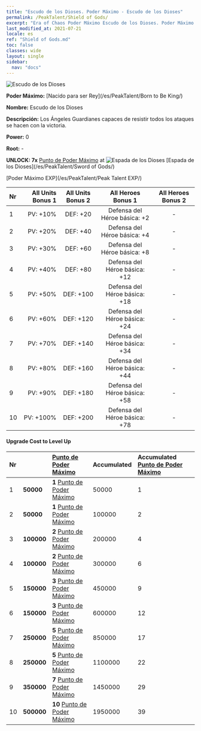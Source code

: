 ```yaml
---
title: "Escudo de los Dioses. Poder Máximo - Escudo de los Dioses"
permalink: /PeakTalent/Shield of Gods/
excerpt: "Era of Chaos Poder Máximo Escudo de los Dioses. Poder Máximo Escudo de los Dioses. Escudo de los Dioses"
last_modified_at: 2021-07-21
locale: es
ref: "Shield of Gods.md"
toc: false
classes: wide
layout: single
sidebar:
  nav: "docs"
---
```


  ![Escudo de los Dioses](/images/pt/talent_4502.png)

  **Poder Máximo:** [Nacido para ser Rey](/es/PeakTalent/Born to Be King/)

  **Nombre:** Escudo de los Dioses

  **Descripción:** Los Ángeles Guardianes capaces de resistir todos los ataques se hacen con la victoria.

  **Power:** 0

  **Root:** -

  **UNLOCK: 7x** [Punto de Poder Máximo](/ItemsES/con_934/) at ![Espada de los Dioses](/images/pt/talent_4501.png) [Espada de los Dioses](/es/PeakTalent/Sword of Gods/)

  [Poder Máximo EXP](/es/PeakTalent/Peak Talent EXP/)

  | Nr | All Units Bonus 1 | All Units Bonus 2 | All Heroes Bonus 1 | All Heroes Bonus 2 |
  |:---|--------------:|:-------------:|:-------------:|:-------------:|
  | 1 | PV: +10% | DEF: +20 | Defensa del Héroe básica: +2 | - |
  | 2 | PV: +20% | DEF: +40 | Defensa del Héroe básica: +4 | - |
  | 3 | PV: +30% | DEF: +60 | Defensa del Héroe básica: +8 | - |
  | 4 | PV: +40% | DEF: +80 | Defensa del Héroe básica: +12 | - |
  | 5 | PV: +50% | DEF: +100 | Defensa del Héroe básica: +18 | - |
  | 6 | PV: +60% | DEF: +120 | Defensa del Héroe básica: +24 | - |
  | 7 | PV: +70% | DEF: +140 | Defensa del Héroe básica: +34 | - |
  | 8 | PV: +80% | DEF: +160 | Defensa del Héroe básica: +44 | - |
  | 9 | PV: +90% | DEF: +180 | Defensa del Héroe básica: +58 | - |
  | 10 | PV: +100% | DEF: +200 | Defensa del Héroe básica: +78 | - |


#### Upgrade Cost to Level Up

  | Nr | <i class="fas fa-coins"/> | [Punto de Poder Máximo](/ItemsES/con_934/) | Accumulated <i class="fas fa-coins"/> | Accumulated [Punto de Poder Máximo](/ItemsES/con_934/) |
  |:---|:--------------|:-------------|:-------------|:-------------|
  | 1 | **50000** | **1** [Punto de Poder Máximo](/ItemsES/con_934/) | 50000 | 1 |
  | 2 | **50000** | **1** [Punto de Poder Máximo](/ItemsES/con_934/) | 100000 | 2 |
  | 3 | **100000** | **2** [Punto de Poder Máximo](/ItemsES/con_934/) | 200000 | 4 |
  | 4 | **100000** | **2** [Punto de Poder Máximo](/ItemsES/con_934/) | 300000 | 6 |
  | 5 | **150000** | **3** [Punto de Poder Máximo](/ItemsES/con_934/) | 450000 | 9 |
  | 6 | **150000** | **3** [Punto de Poder Máximo](/ItemsES/con_934/) | 600000 | 12 |
  | 7 | **250000** | **5** [Punto de Poder Máximo](/ItemsES/con_934/) | 850000 | 17 |
  | 8 | **250000** | **5** [Punto de Poder Máximo](/ItemsES/con_934/) | 1100000 | 22 |
  | 9 | **350000** | **7** [Punto de Poder Máximo](/ItemsES/con_934/) | 1450000 | 29 |
  | 10 | **500000** | **10** [Punto de Poder Máximo](/ItemsES/con_934/) | 1950000 | 39 |
